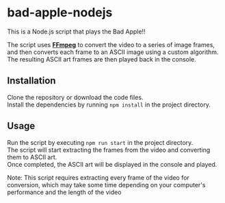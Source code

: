 # bad-apple-nodejs
This is a Node.js script that plays the Bad Apple!!  

The script uses [**FFmpeg**](https://ffmpeg.org/) to convert the video to a series of image frames, and then converts each frame to an ASCII image using a custom algorithm. The resulting ASCII art frames are then played back in the console.  


## Installation
Clone the repository or download the code files.  
Install the dependencies by running `npm install` in the project directory.  


## Usage
Run the script by executing `npm run start` in the project directory.  
The script will start extracting the frames from the video and converting them to ASCII art.  
Once completed, the ASCII art will be displayed in the console and played.  

Note: This script requires extracting every frame of the video for conversion, which may take some time depending on your computer's performance and the length of the video  
